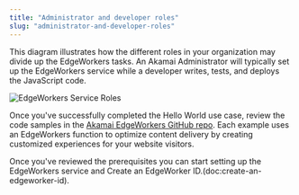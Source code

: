 ```yaml
---
title: "Administrator and developer roles"
slug: "administrator-and-developer-roles"
---
```

This diagram illustrates how the different roles in your organization may divide up the EdgeWorkers tasks. An Akamai Administrator will typically set up the EdgeWorkers service while a developer writes, tests, and deploys the JavaScript code.

<Frame>
  <img src="https://techdocs.akamai.com/edgeworkers/img/get-started-edgeworkers-service-v1.png" alt="EdgeWorkers Service Roles"/>
</Frame>

Once you've successfully completed the Hello World use case, review the code samples in the [Akamai EdgeWorkers GitHub repo](https://github.com/akamai/edgeworkers-examples/tree/master/edgecompute/examples). Each example uses an EdgeWorkers function to optimize content delivery by creating customized experiences for your website visitors.

Once you've reviewed the prerequisites you can start setting up the EdgeWorkers service and Create an EdgeWorker ID.(doc:create-an-edgeworker-id).
